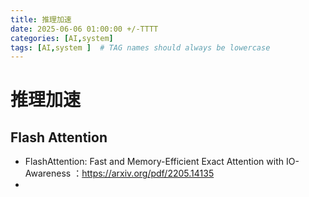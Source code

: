```yaml
---
title: 推理加速
date: 2025-06-06 01:00:00 +/-TTTT
categories: [AI,system]
tags: [AI,system ]  # TAG names should always be lowercase
---
```

# 推理加速
## Flash Attention
* FlashAttention: Fast and Memory-Efficient Exact Attention with IO-Awareness ：https://arxiv.org/pdf/2205.14135
* 
